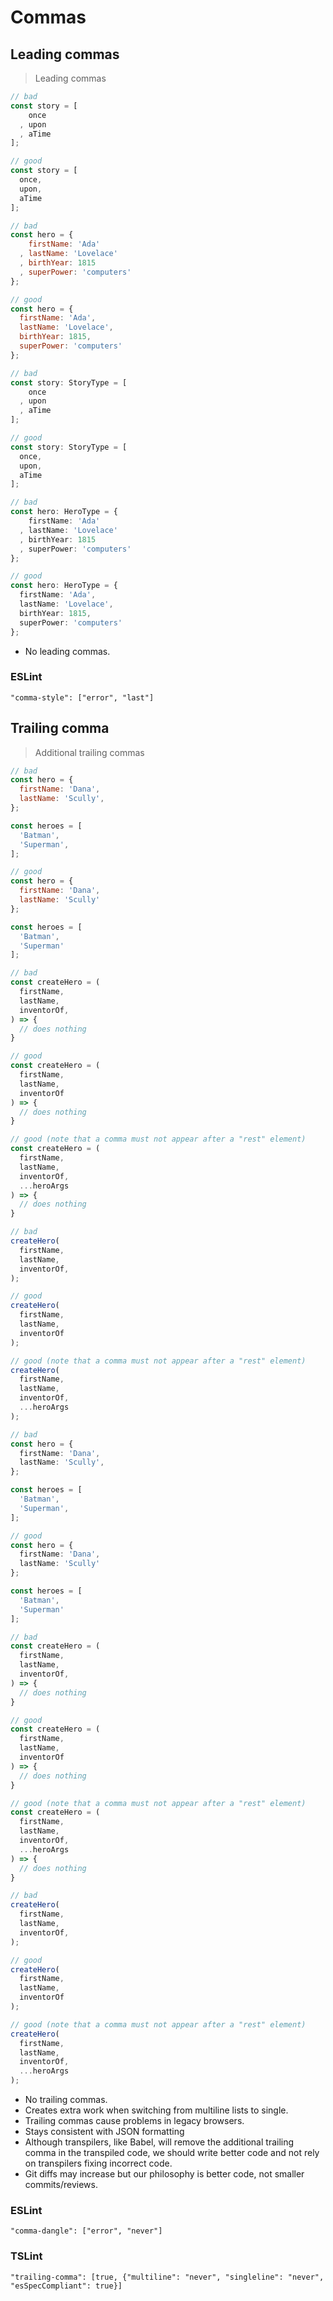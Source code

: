 # Commas

## Leading commas

> Leading commas

```javascript
// bad
const story = [
    once
  , upon
  , aTime
];

// good
const story = [
  once,
  upon,
  aTime
];

// bad
const hero = {
    firstName: 'Ada'
  , lastName: 'Lovelace'
  , birthYear: 1815
  , superPower: 'computers'
};

// good
const hero = {
  firstName: 'Ada',
  lastName: 'Lovelace',
  birthYear: 1815,
  superPower: 'computers'
};
```

```typescript
// bad
const story: StoryType = [
    once
  , upon
  , aTime
];

// good
const story: StoryType = [
  once,
  upon,
  aTime
];

// bad
const hero: HeroType = {
    firstName: 'Ada'
  , lastName: 'Lovelace'
  , birthYear: 1815
  , superPower: 'computers'
};

// good
const hero: HeroType = {
  firstName: 'Ada',
  lastName: 'Lovelace',
  birthYear: 1815,
  superPower: 'computers'
};
```

* No leading commas.

### ESLint
`"comma-style": ["error", "last"]`


## Trailing comma

> Additional trailing commas

```javascript
// bad
const hero = {
  firstName: 'Dana',
  lastName: 'Scully',
};

const heroes = [
  'Batman',
  'Superman',
];

// good
const hero = {
  firstName: 'Dana',
  lastName: 'Scully'
};

const heroes = [
  'Batman',
  'Superman'
];

// bad
const createHero = (
  firstName,
  lastName,
  inventorOf,
) => {
  // does nothing
}

// good
const createHero = (
  firstName,
  lastName,
  inventorOf
) => {
  // does nothing
}

// good (note that a comma must not appear after a "rest" element)
const createHero = (
  firstName,
  lastName,
  inventorOf,
  ...heroArgs
) => {
  // does nothing
}

// bad
createHero(
  firstName,
  lastName,
  inventorOf,
);

// good
createHero(
  firstName,
  lastName,
  inventorOf
);

// good (note that a comma must not appear after a "rest" element)
createHero(
  firstName,
  lastName,
  inventorOf,
  ...heroArgs
);
```

```typescript
// bad
const hero = {
  firstName: 'Dana',
  lastName: 'Scully',
};

const heroes = [
  'Batman',
  'Superman',
];

// good
const hero = {
  firstName: 'Dana',
  lastName: 'Scully'
};

const heroes = [
  'Batman',
  'Superman'
];

// bad
const createHero = (
  firstName,
  lastName,
  inventorOf,
) => {
  // does nothing
}

// good
const createHero = (
  firstName,
  lastName,
  inventorOf
) => {
  // does nothing
}

// good (note that a comma must not appear after a "rest" element)
const createHero = (
  firstName,
  lastName,
  inventorOf,
  ...heroArgs
) => {
  // does nothing
}

// bad
createHero(
  firstName,
  lastName,
  inventorOf,
);

// good
createHero(
  firstName,
  lastName,
  inventorOf
);

// good (note that a comma must not appear after a "rest" element)
createHero(
  firstName,
  lastName,
  inventorOf,
  ...heroArgs
);
```

* No trailing commas.
* Creates extra work when switching from multiline lists to single.
* Trailing commas cause problems in legacy browsers.
* Stays consistent with JSON formatting
* Although transpilers, like Babel, will remove the additional trailing comma in the transpiled code, we should write better code and not rely on transpilers fixing incorrect code.
* Git diffs may increase but our philosophy is better code, not smaller commits/reviews.

### ESLint
`"comma-dangle": ["error", "never"]`

### TSLint
`"trailing-comma": [true, {"multiline": "never", "singleline": "never", "esSpecCompliant": true}]`
